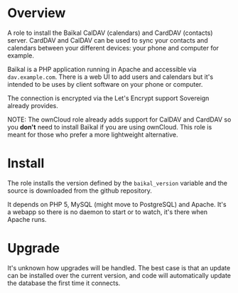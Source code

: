 # Overview

A role to install the Baïkal CalDAV (calendars) and CardDAV (contacts) server. CardDAV and CalDAV can be used to sync your contacts and calendars between your different devices: your phone and computer for example.

Baïkal is a PHP application running in Apache and accessible via `dav.example.com`. There is a web UI to add users and calendars but it's intended to be uses by client software on your phone or computer.

The connection is encrypted via the Let's Encrypt support Sovereign already provides.

NOTE: The ownCloud role already adds support for CalDAV and CardDAV so you **don't** need to install Baïkal if you are using ownCloud. This role is meant for those who prefer a more lightweight alternative.

# Install

The role installs the version defined by the `baikal_version` variable and the source is downloaded from the github repository.

It depends on PHP 5, MySQL (might move to PostgreSQL) and Apache. It's a webapp so there is no daemon to start or to watch, it's there when Apache runs.

# Upgrade

It's unknown how upgrades will be handled.  The best case is that an update can be installed over the current version, and code will automatically update the database the first time it connects.

